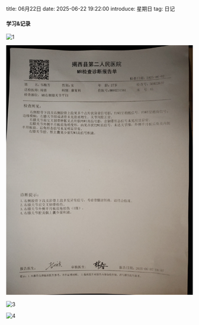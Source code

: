 title: 06月22日
date: 2025-06-22 19:22:00
introduce: 星期日
tag: 日记

#### 学习&记录
![1](/static/img/2025/06/22/1.jpg)

![2](/static/img/2025/06/22/2.jpg)

![3](/static/img/2025/06/22/3.jpg)

![4](/static/img/2025/06/22/4.jpg)

